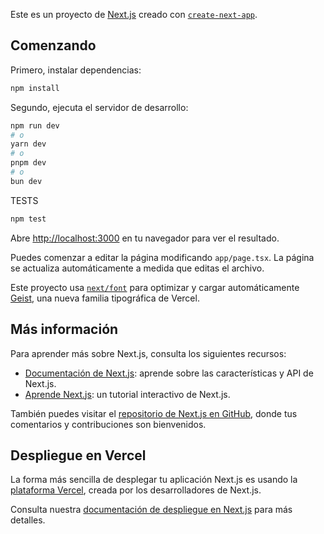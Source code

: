 Este es un proyecto de [Next.js](https://nextjs.org) creado con [`create-next-app`](https://nextjs.org/docs/app/api-reference/cli/create-next-app).

## Comenzando
Primero, instalar dependencias:
```bash
npm install
```
Segundo, ejecuta el servidor de desarrollo:

```bash
npm run dev
# o
yarn dev
# o
pnpm dev
# o
bun dev
```

TESTS
```bash
npm test
```

Abre [http://localhost:3000](http://localhost:3000) en tu navegador para ver el resultado.

Puedes comenzar a editar la página modificando `app/page.tsx`. La página se actualiza automáticamente a medida que editas el archivo.

Este proyecto usa [`next/font`](https://nextjs.org/docs/app/building-your-application/optimizing/fonts) para optimizar y cargar automáticamente [Geist](https://vercel.com/font), una nueva familia tipográfica de Vercel.

## Más información

Para aprender más sobre Next.js, consulta los siguientes recursos:

- [Documentación de Next.js](https://nextjs.org/docs): aprende sobre las características y API de Next.js.
- [Aprende Next.js](https://nextjs.org/learn): un tutorial interactivo de Next.js.

También puedes visitar el [repositorio de Next.js en GitHub](https://github.com/vercel/next.js), donde tus comentarios y contribuciones son bienvenidos.

## Despliegue en Vercel

La forma más sencilla de desplegar tu aplicación Next.js es usando la [plataforma Vercel](https://vercel.com/new?utm_medium=default-template&filter=next.js&utm_source=create-next-app&utm_campaign=create-next-app-readme), creada por los desarrolladores de Next.js.

Consulta nuestra [documentación de despliegue en Next.js](https://nextjs.org/docs/app/building-your-application/deploying) para más detalles.